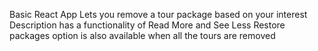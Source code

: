 Basic React App 
Lets you remove a tour package based on your interest
Description has a functionality of Read More and See Less
Restore packages option is also available when all the tours are removed
